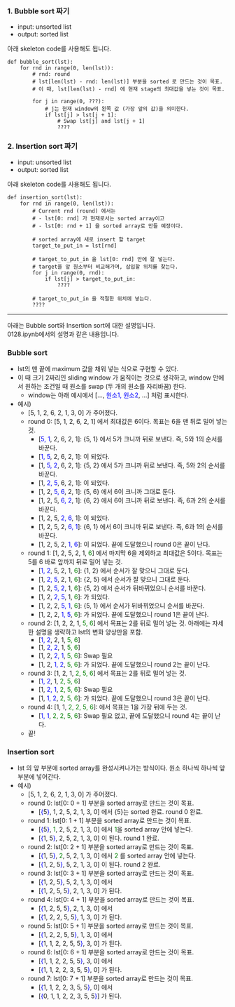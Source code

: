 ### 1. Bubble sort 짜기
- input: unsorted list
- output: sorted list

아래 skeleton code를 사용해도 됩니다.
```
def bubble_sort(lst):
    for rnd in range(0, len(lst)):
        # rnd: round
        # lst[len(lst) - rnd: len(lst)] 부분을 sorted 로 만드는 것이 목표.
        # 이 때, lst[len(lst) - rnd] 에 현재 stage의 최대값을 넣는 것이 목표.
        
        for j in range(0, ???):
            # j는 현재 window의 왼쪽 값 (가장 앞의 값)을 의미한다.            
            if lst[j] > lst[j + 1]:
                # Swap lst[j] and lst[j + 1]
                ????
```

### 2. Insertion sort 짜기
- input: unsorted list
- output: sorted list

아래 skeleton code를 사용해도 됩니다.
```
def insertion_sort(lst):
    for rnd in range(0, len(lst)):
        # Current rnd (round) 에서는
        # - lst[0: rnd] 가 현재로서는 sorted array이고
        # - lst[0: rnd + 1] 을 sorted array로 만들 예정이다.
        
        # sorted array에 새로 insert 할 target
        target_to_put_in = lst[rnd]
        
        # target_to_put_in 을 lst[0: rnd] 안에 잘 넣는다.
        # target을 앞 원소부터 비교해가며, 삽입할 위치를 찾는다.
        for j in range(0, rnd):
            if lst[j] > target_to_put_in:
                ????
        
        # target_to_put_in 을 적절한 위치에 넣는다.
        ????
```


***
아래는 Bubble sort와 Insertion sort에 대한 설명입니다.<br>
0128.ipynb에서의 설명과 같은 내용입니다.<br>

### Bubble sort
- lst의 맨 끝에 maximum 값을 채워 넣는 식으로 구현할 수 있다.
- 이 때 크기 2짜리인 sliding window 가 움직이는 것으로 생각하고, window 안에서 원하는 조건일 때 원소를 swap (두 개의 원소를 자리바꿈) 한다.
    - window는 아래 예시에서 [..., <span style="color:blue">원소1, 원소2</span>, ...] 처럼 표시한다.
- 예시) 
    + [5, 1, 2, 6, 2, 1, 3, 0] 가 주어졌다. 
    + round 0: [5, 1, 2, 6, 2, 1] 에서 최대값은 6이다. 목표는 6을 맨 뒤로 밀어 넣는 것.
        * [<span style="color:blue">5, 1</span>, 2, 6, 2, 1]: {5, 1} 에서 5가 크니까 뒤로 보낸다. 즉, 5와 1의 순서를 바꾼다.
        * [<span style="color:blue">1, 5</span>, 2, 6, 2, 1]: 이 되었다.
        * [1, <span style="color:blue">5, 2</span>, 6, 2, 1]: {5, 2} 에서 5가 크니까 뒤로 보낸다. 즉, 5와 2의 순서를 바꾼다.
        * [1, <span style="color:blue">2, 5</span>, 6, 2, 1]: 이 되었다.
        * [1, 2, <span style="color:blue">5, 6</span>, 2, 1]: {5, 6} 에서 6이 크니까 그대로 둔다.
        * [1, 2, 5, <span style="color:blue">6, 2</span>, 1]: {6, 2} 에서 6이 크니까 뒤로 보낸다. 즉, 6과 2의 순서를 바꾼다.
        * [1, 2, 5, <span style="color:blue">2, 6</span>, 1]: 이 되었다.
        * [1, 2, 5, 2, <span style="color:blue">6, 1</span>]: {6, 1} 에서 6이 크니까 뒤로 보낸다. 즉, 6과 1의 순서를 바꾼다.
        * [1, 2, 5, 2, <span style="color:blue">1, 6</span>]: 이 되었다. 끝에 도달했으니 round 0은 끝이 난다.
    + round 1: [1, 2, 5, 2, 1, <span style="color:green">6</span>] 에서 마지막 6을 제외하고 최대값은 5이다. 목표는 5를 6 바로 앞까지 뒤로 밀어 넣는 것.
        * [<span style="color:blue">1, 2</span>, 5, 2, 1, <span style="color:green">6</span>]: {1, 2} 에서 순서가 잘 맞으니 그대로 둔다.
        * [1, <span style="color:blue">2, 5</span>, 2, 1, <span style="color:green">6</span>]: {2, 5} 에서 순서가 잘 맞으니 그대로 둔다.
        * [1, 2, <span style="color:blue">5, 2</span>, 1, <span style="color:green">6</span>]: {5, 2} 에서 순서가 뒤바뀌었으니 순서를 바꾼다.
        * [1, 2, <span style="color:blue">2, 5</span>, 1, <span style="color:green">6</span>]: 가 되었다.
        * [1, 2, 2, <span style="color:blue">5, 1</span>, <span style="color:green">6</span>]: {5, 1} 에서 순서가 뒤바뀌었으니 순서를 바꾼다.
        * [1, 2, 2, <span style="color:blue">1, 5</span>, <span style="color:green">6</span>]: 가 되었다. 끝에 도달했으니 round 1은 끝이 난다.
    + round 2: [1, 2, 2, 1, <span style="color:green">5, 6</span>] 에서 목표는 2를 뒤로 밀어 넣는 것. 아래에는 자세한 설명을 생략하고 lst의 변화 양상만을 포함. 
        * [<span style="color:blue">1, 2</span>, 2, 1, <span style="color:green">5, 6</span>]
        * [1, <span style="color:blue">2, 2</span>, 1, <span style="color:green">5, 6</span>]
        * [1, 2, <span style="color:blue">2, 1</span>, <span style="color:green">5, 6</span>]: Swap 필요
        * [1, 2, <span style="color:blue">1, 2</span>, <span style="color:green">5, 6</span>]: 가 되었다. 끝에 도달했으니 round 2는 끝이 난다.
    + round 3: [1, 2, 1, <span style="color:green">2, 5, 6</span>] 에서 목표는 2를 뒤로 밀어 넣는 것.
        * [<span style="color:blue">1, 2</span>, 1, <span style="color:green">2, 5, 6</span>]
        * [1, <span style="color:blue">2, 1</span>, <span style="color:green">2, 5, 6</span>]: Swap 필요
        * [1, <span style="color:blue">1, 2</span>, <span style="color:green">2, 5, 6</span>]: 가 되었다. 끝에 도달했으니 round 3은 끝이 난다.
    + round 4: [1, 1, <span style="color:green">2, 2, 5, 6</span>]: 에서 목표는 1을 가장 뒤에 두는 것.
        * [<span style="color:blue">1, 1</span>, <span style="color:green">2, 2, 5, 6</span>]: Swap 필요 없고, 끝에 도달했으니 round 4는 끝이 난다.
    + 끝!
    
### Insertion sort
- lst 의 앞 부분에 sorted array를 완성시켜나가는 방식이다. 원소 하나씩 하나씩 앞 부분에 넣어간다.
- 예시) 
    + [5, 1, 2, 6, 2, 1, 3, 0] 가 주어졌다. 
    + round 0: lst[0: 0 + 1] 부분을 sorted array로 만드는 것이 목표.
        - [<span style="color:blue">{</span>5<span style="color:blue">}</span>, 1, 2, 5, 2, 1, 3, 0] 에서 {5}는 sorted 완료. round 0 완료.
    + round 1: lst[0: 1 + 1] 부분을 sorted array로 만드는 것이 목표.
        - [<span style="color:blue">{</span>5<span style="color:blue">}</span>, <span style="color:green">1</span>, 2, 5, 2, 1, 3, 0] 에서 <span style="color:green">1</span>을 sorted array 안에 넣는다.
        - [<span style="color:blue">{</span>1, 5<span style="color:blue">}</span>, 2, 5, 2, 1, 3, 0] 이 된다. round 1 완료.
    + round 2: lst[0: 2 + 1] 부분을 sorted array로 만드는 것이 목표.
        - [<span style="color:blue">{</span>1, 5<span style="color:blue">}</span>, <span style="color:green">2</span>, 5, 2, 1, 3, 0] 에서 <span style="color:green">2</span> 를 sorted array 안에 넣는다.
        - [<span style="color:blue">{</span>1, 2, 5<span style="color:blue">}</span>, 5, 2, 1, 3, 0] 이 된다. round 2 완료.
    + round 3: lst[0: 3 + 1] 부분을 sorted array로 만드는 것이 목표.
        - [<span style="color:blue">{</span>1, 2, 5<span style="color:blue">}</span>, 5, 2, 1, 3, 0] 에서
        - [<span style="color:blue">{</span>1, 2, 5, 5<span style="color:blue">}</span>, 2, 1, 3, 0] 가 된다.
    + round 4: lst[0: 4 + 1] 부분을 sorted array로 만드는 것이 목표.
        - [<span style="color:blue">{</span>1, 2, 5, 5<span style="color:blue">}</span>, 2, 1, 3, 0] 에서
        - [<span style="color:blue">{</span>1, 2, 2, 5, 5<span style="color:blue">}</span>, 1, 3, 0] 가 된다.
    + round 5: lst[0: 5 + 1] 부분을 sorted array로 만드는 것이 목표.
        - [<span style="color:blue">{</span>1, 2, 2, 5, 5<span style="color:blue">}</span>, 1, 3, 0] 에서
        - [<span style="color:blue">{</span>1, 1, 2, 2, 5, 5<span style="color:blue">}</span>, 3, 0] 가 된다.
    + round 6: lst[0: 6 + 1] 부분을 sorted array로 만드는 것이 목표.
        - [<span style="color:blue">{</span>1, 1, 2, 2, 5, 5<span style="color:blue">}</span>, 3, 0] 에서
        - [<span style="color:blue">{</span>1, 1, 2, 2, 3, 5, 5<span style="color:blue">}</span>, 0] 가 된다.
    + round 7: lst[0: 7 + 1] 부분을 sorted array로 만드는 것이 목표.
        - [<span style="color:blue">{</span>1, 1, 2, 2, 3, 5, 5<span style="color:blue">}</span>, 0] 에서
        - [<span style="color:blue">{</span>0, 1, 1, 2, 2, 3, 5, 5<span style="color:blue">}</span>] 가 된다.
